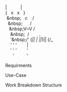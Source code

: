 |&nbsp;&nbsp;&nbsp;&nbsp;&nbsp;&nbsp;&nbsp;&nbsp;&nbsp;&nbsp;&nbsp;|<br/>
{&nbsp;&nbsp;&nbsp;x&nbsp;&nbsp;&nbsp;x&nbsp;&nbsp;&nbsp;}<br/>
 &nbsp;\&nbsp;&nbsp;&nbsp;&nbsp;c&nbsp;&nbsp;&nbsp;&nbsp;/<br/>
 &nbsp;&nbsp;\&nbsp;&nbsp;&nbsp;&nbsp;&nbsp;&nbsp;&nbsp;/<br/>
 &nbsp;&nbsp;&nbsp;\&nbsp;V~V&nbsp;/<br/>
 &nbsp;&nbsp;&nbsp;&nbsp;\&nbsp;&nbsp;&nbsp;/&nbsp;&nbsp;_&nbsp;&nbsp;_&nbsp;_&nbsp;&nbsp;_&nbsp;.&nbsp;_&nbsp;_&nbsp;<br/>
 &nbsp;&nbsp;&nbsp;&nbsp;'\&nbsp;/'&nbsp;(_||&nbsp;|&nbsp;||_)||&nbsp;(/_<br/>
 &nbsp;&nbsp;&nbsp;&nbsp;'&nbsp;'&nbsp;'&nbsp;&nbsp;&nbsp;&nbsp;&nbsp;&nbsp;&nbsp;&nbsp;|&nbsp;&nbsp;&nbsp;&nbsp;&nbsp;&nbsp;&nbsp;&nbsp;<br/>
 &nbsp;&nbsp;&nbsp;&nbsp;'&nbsp;'&nbsp;'&nbsp;&nbsp;&nbsp;&nbsp;&nbsp;&nbsp;&nbsp;&nbsp;'<br/>
 &nbsp;&nbsp;&nbsp;&nbsp;&nbsp;&nbsp;'&nbsp;&nbsp;&nbsp;&nbsp;&nbsp;&nbsp;&nbsp;&nbsp;&nbsp;&nbsp;'<br/>


Requirments



































Use-Case






















Work&nbsp;Breakdown&nbsp;Structure

